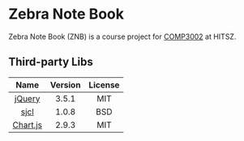 # Zebra Note Book
Zebra Note Book (ZNB) is a course project for [COMP3002](http://liaoqing.me/comp3002.html) at HITSZ.



## Third-party Libs
|Name|Version|License|
|:-:|:-:|:-:|
|[jQuery](https://github.com/jquery/jquery)|3.5.1|MIT|
|[sjcl](https://github.com/bitwiseshiftleft/sjcl)|1.0.8|BSD|
|[Chart.js](https://github.com/chartjs/Chart.js)|2.9.3|MIT|
